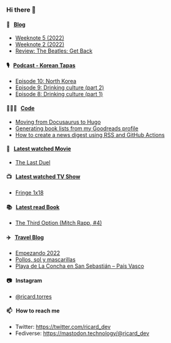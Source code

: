 ### Hi there 👋

#### 📝 &nbsp;&nbsp;[Blog](https://ricard.blog)

- [Weeknote 5 (2022)](https://ricard.blog/weeknote/week-5-2022/)
- [Weeknote 2 (2022)](https://ricard.blog/weeknote/week-2-2022/)
- [Review: The Beatles: Get Back](https://ricard.blog/review/the-beatles-get-back/)

#### 🎙 &nbsp;&nbsp;[Podcast - Korean Tapas](https://koreantapas.show/)

- [Episode 10: North Korea](https://anchor.fm/korean-tapas/episodes/Episode-10-North-Korea-e1eb5d2)
- [Episode 9: Drinking culture (part 2)](https://anchor.fm/korean-tapas/episodes/Episode-9-Drinking-culture-part-2-e1dknui)
- [Episode 8: Drinking culture (part 1)](https://anchor.fm/korean-tapas/episodes/Episode-8-Drinking-culture-part-1-e1d1107)

#### 👨🏻‍💻 &nbsp;&nbsp;[Code](https://ricard.dev)

- [Moving from Docusaurus to Hugo](https://ricard.dev/moving-from-docusaurus-to-hugo/)
- [Generating book lists from my Goodreads profile](https://ricard.dev/generating-book-lists-from-my-goodreads-profile/)
- [How to create a news digest using RSS and GitHub Actions](https://ricard.dev/how-to-create-a-news-digest-using-rss-and-github-actions/)

#### 🍿 &nbsp;&nbsp;[Latest watched Movie](https://quicoto.github.io/reviews/movies/)

- [The Last Duel](https://quicoto.github.io/reviews/movies/the-last-duel/)

#### 📺 &nbsp;&nbsp;[Latest watched TV Show](https://quicoto.github.io/reviews/tv-shows)

- [Fringe 1x18](https://quicoto.github.io/reviews/tv-shows/fringe/1x18/)

#### 📚 &nbsp;&nbsp;[Latest read Book](https://ricard.blog/books/)

- [The Third Option (Mitch Rapp, #4)](https://www.goodreads.com/review/show/4368213538?utm_medium=api&amp;utm_source=rss)

#### ✈️ &nbsp;&nbsp;[Travel Blog](https://www.quicoto.com/)

- [Empezando 2022](https://www.quicoto.com/empezando-2022/)
- [Pollos, sol y mascarillas](https://www.quicoto.com/pollos-sol-y-mascarillas/)
- [Playa de La Concha en San Sebastián – País Vasco](https://www.quicoto.com/playa-de-la-concha-en-san-sebastian-pais-vasco/)

#### 📷 &nbsp;&nbsp;Instagram
- [@ricard.torres](https://www.instagram.com/ricard.torres/)

#### 📫 &nbsp;&nbsp;How to reach me

- Twitter: https://twitter.com/ricard_dev
- Fediverse: https://mastodon.technology/@ricard_dev
